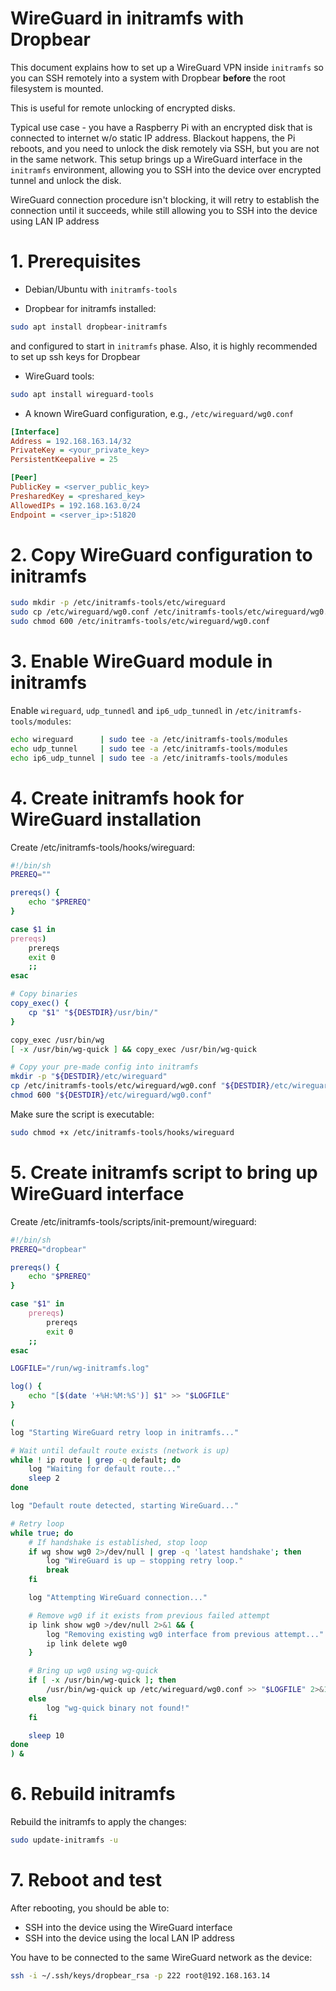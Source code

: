 WireGuard in initramfs with Dropbear
====================================

This document explains how to set up a WireGuard VPN inside `initramfs` so you can SSH remotely into a system with Dropbear **before** the root filesystem is mounted.

This is useful for remote unlocking of encrypted disks.

Typical use case - you have a Raspberry Pi with an encrypted disk that is connected to internet w/o static IP address. Blackout happens, the Pi reboots, and you need to unlock the disk remotely via SSH, but you are not in the same network. This setup brings up a WireGuard interface in the `initramfs` environment, allowing you to SSH into the device over encrypted tunnel and unlock the disk.

WireGuard connection procedure isn't blocking, it will retry to establish the connection until it succeeds, while still allowing you to SSH into the device using LAN IP address

# 1. Prerequisites

- Debian/Ubuntu with `initramfs-tools`

- Dropbear for initramfs installed:

```bash
sudo apt install dropbear-initramfs
```

and configured to start in `initramfs` phase. Also, it is highly recommended to set up ssh keys for Dropbear

- WireGuard tools:

```bash
sudo apt install wireguard-tools
```

- A known WireGuard configuration, e.g., `/etc/wireguard/wg0.conf`

```ini
[Interface]
Address = 192.168.163.14/32
PrivateKey = <your_private_key>
PersistentKeepalive = 25

[Peer]
PublicKey = <server_public_key>
PresharedKey = <preshared_key>
AllowedIPs = 192.168.163.0/24
Endpoint = <server_ip>:51820
```

# 2. Copy WireGuard configuration to initramfs

```bash
sudo mkdir -p /etc/initramfs-tools/etc/wireguard
sudo cp /etc/wireguard/wg0.conf /etc/initramfs-tools/etc/wireguard/wg0.conf
sudo chmod 600 /etc/initramfs-tools/etc/wireguard/wg0.conf
```

# 3. Enable WireGuard module in initramfs

Enable `wireguard`, `udp_tunnedl` and `ip6_udp_tunnedl` in `/etc/initramfs-tools/modules`:

```bash
echo wireguard      | sudo tee -a /etc/initramfs-tools/modules
echo udp_tunnel     | sudo tee -a /etc/initramfs-tools/modules
echo ip6_udp_tunnel | sudo tee -a /etc/initramfs-tools/modules
```

# 4. Create initramfs hook for WireGuard installation

Create /etc/initramfs-tools/hooks/wireguard:

```bash
#!/bin/sh
PREREQ=""

prereqs() {
    echo "$PREREQ"
}

case $1 in
prereqs)
    prereqs
    exit 0
    ;;
esac

# Copy binaries
copy_exec() {
    cp "$1" "${DESTDIR}/usr/bin/"
}

copy_exec /usr/bin/wg
[ -x /usr/bin/wg-quick ] && copy_exec /usr/bin/wg-quick

# Copy your pre-made config into initramfs
mkdir -p "${DESTDIR}/etc/wireguard"
cp /etc/initramfs-tools/etc/wireguard/wg0.conf "${DESTDIR}/etc/wireguard/wg0.conf"
chmod 600 "${DESTDIR}/etc/wireguard/wg0.conf"
```

Make sure the script is executable:

```bash
sudo chmod +x /etc/initramfs-tools/hooks/wireguard
```

# 5. Create initramfs script to bring up WireGuard interface

Create /etc/initramfs-tools/scripts/init-premount/wireguard:

```bash
#!/bin/sh
PREREQ="dropbear"

prereqs() {
    echo "$PREREQ"
}

case "$1" in
    prereqs)
        prereqs
        exit 0
    ;;
esac

LOGFILE="/run/wg-initramfs.log"

log() {
    echo "[$(date '+%H:%M:%S')] $1" >> "$LOGFILE"
}

(
log "Starting WireGuard retry loop in initramfs..."

# Wait until default route exists (network is up)
while ! ip route | grep -q default; do
    log "Waiting for default route..."
    sleep 2
done

log "Default route detected, starting WireGuard..."

# Retry loop
while true; do
    # If handshake is established, stop loop
    if wg show wg0 2>/dev/null | grep -q 'latest handshake'; then
        log "WireGuard is up — stopping retry loop."
        break
    fi

    log "Attempting WireGuard connection..."

    # Remove wg0 if it exists from previous failed attempt
    ip link show wg0 >/dev/null 2>&1 && {
        log "Removing existing wg0 interface from previous attempt..."
        ip link delete wg0
    }

    # Bring up wg0 using wg-quick
    if [ -x /usr/bin/wg-quick ]; then
        /usr/bin/wg-quick up /etc/wireguard/wg0.conf >> "$LOGFILE" 2>&1 || log "wg-quick failed, will retry..."
    else
        log "wg-quick binary not found!"
    fi

    sleep 10
done
) &
```

# 6. Rebuild initramfs

Rebuild the initramfs to apply the changes:

```bash
sudo update-initramfs -u
```

# 7. Reboot and test

After rebooting, you should be able to:
- SSH into the device using the WireGuard interface
- SSH into the device using the local LAN IP address

You have to be connected to the same WireGuard network as the device:

```bash
ssh -i ~/.ssh/keys/dropbear_rsa -p 222 root@192.168.163.14
```

